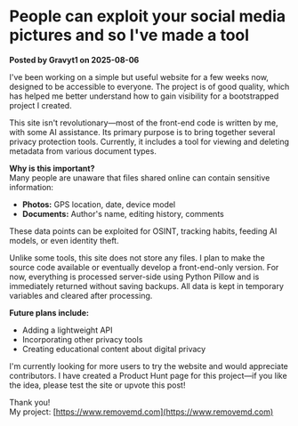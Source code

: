 # People can exploit your social media pictures and so I've made a tool

**Posted by Gravyt1 on 2025-08-06**

I've been working on a simple but useful website for a few weeks now, designed to be accessible to everyone. The project is of good quality, which has helped me better understand how to gain visibility for a bootstrapped project I created.

This site isn't revolutionary—most of the front-end code is written by me, with some AI assistance. Its primary purpose is to bring together several privacy protection tools. Currently, it includes a tool for viewing and deleting metadata from various document types.

**Why is this important?**  
Many people are unaware that files shared online can contain sensitive information:  
- **Photos:** GPS location, date, device model  
- **Documents:** Author's name, editing history, comments  

These data points can be exploited for OSINT, tracking habits, feeding AI models, or even identity theft.

Unlike some tools, this site does not store any files. I plan to make the source code available or eventually develop a front-end-only version. For now, everything is processed server-side using Python Pillow and is immediately returned without saving backups. All data is kept in temporary variables and cleared after processing.

**Future plans include:**  
- Adding a lightweight API  
- Incorporating other privacy tools  
- Creating educational content about digital privacy

I'm currently looking for more users to try the website and would appreciate contributors. I have created a Product Hunt page for this project—if you like the idea, please test the site or upvote this post!

Thank you!  
My project: [https://www.removemd.com](https://www.removemd.com)